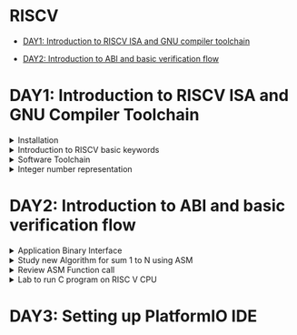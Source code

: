 # RISCV

- [DAY1: Introduction to RISCV ISA and GNU compiler toolchain](#DAY1--Introduction-to-RISCV-ISA-and-GNU-compiler-toolchain)
  
- [DAY2: Introduction to ABI and basic verification flow](#DAY2--Introduction-to-ABI-and-basic-verification-flow)

# DAY1: Introduction to RISCV ISA and GNU Compiler Toolchain
<details>
  <summary>Installation</summary>
  1. Ensure that your device has at least 100GB of free space on any drive.

2. Download the vsdsquadron VDI from the following link: [vsdsquadron.vdi](https://forgefunder.com/~kunal/vsdsquadron.vdi).

3. Download VirtualBox from the official website: [VirtualBox Downloads](https://www.virtualbox.org/wiki/Downloads).

4. Create a new virtual machine:
   - Type: LINUX
   - Version: Ubuntu 18.04 (64-bit)
   - Memory: 4096MB for base memory
   - Processors: 4

5. Create a virtual hard disk:
   - Choose "Use an existing virtual hard disk file."
   - Click on the folder icon to browse to the location of the downloaded VDI file on your Windows computer.

6. Finish the setup process.

7. Start the virtual machine by clicking on the start arrow.
<img width="682" src="https://github.com/Tanmay315/somaiya-riscv/blob/main/Screenshot%202023-12-30%20122419.png">
</details>
<details>
  <summary>
     Introduction to RISCV basic keywords
  </summary>


 Introduction 

  
In introduction we will see course overview of our course i.e.

Firstly, a C/C++/Java program can be converted to an assembly language in riscv architecture and then it is converted to a bit stems of zeros and once which is then given to the hardware to process the given program which can be seen in the image given below. 

<img width="682" src="https://github.com/Tanmay315/somaiya-riscv/blob/main/Screenshot%202024-01-03%20110512.png">

From apps to hardware:



As we have seen in the above section that how an C program is converted to assembly language and given to the hardware, now we will see this same thing with an example of an application software.

<img width="682" src="https://github.com/Tanmay315/somaiya-riscv/blob/main/Screenshot%202024-01-03%20111124.png">

 Description of course contents:

In this course we will see the whole riscv architecture and all the instructions which are included in this architecture.
1. Pseudo Instructions
2. Base  integer instructions(RV4I)
3. Multiply extension(RV64M)
4. Single and double precision floating point extension(RV64F and RV64D)
5. Application binary interface(ABI)
6. Memory allocation and stack pointer.



</details>

<details>
  <summary>
    Software Toolchain
  </summary>

  C program to compute sum from 1 to n:

```
#include <stdio.h>
int main()
{
int n=5, y=0, i;

for (i=0; i<=n; i++)
{
  y = y + i;
}
printf("Required sum is: ", y);
return 0;
}

```

On executing the above program we get our desired output.
<img width="682" src="https://github.com/Tanmay315/somaiya-riscv/blob/main/Screenshot%202024-01-03%20113314.png">



In the above case we have compiled the program using Windows compiler, now we will compile the above program using riscv compiler and see what we get as a result.To get the result of riscv compiler we will use the following instructions in the same order as given below in the terminal. 

1. riscv64-unknown-elf-gcc -o1 mabi=lp64 -march=rv64i -o sum1ton.o sum1ton.c
2. ls -ltr sum1ton.o
3. riscv64-unknown-elf-objdump -d sum1ton.o
4. riscv64-unknown-elf-objdump -d sum1ton.o | less
5. /main
6. Press n

<img width="682" src="https://github.com/Tanmay315/somaiya-riscv/blob/main/Screenshot%202024-01-03%20122247.png">


If we were try to figure out number of instructions, it turns out to be

(101b0 - 10184) / 4 = 15 instructions

For compilation of the program use the following command
```
     riscv64-unknown-elf-gcc -Ofast -mabi=lp64 -march=rv64i -o sum1ton.o sum1ton.c
```
To view the output use spike simulator as follows
```
spike pk <filename.o>
```
After compilation we get


<img width="682" src="https://github.com/Tanmay315/somaiya-riscv/blob/main/296809297-575e2af3-1589-4a36-b5f0-8703b5defdc7.png">

For debugging use the following command
```
spike -d pk <filename.o>
```
<img width="682" src="https://github.com/Tanmay315/somaiya-riscv/blob/main/294423706-056af35f-8823-46c1-90db-feee7e3b7fef.png">


</details>

<details>
  <summary>Integer number representation
</summary>

  64-bit Number System for Unsigned Numbers

While converting the Assembly language instructions to bid streams of zeros and ones if we encounter a human understandable number like a decimal value so it is also converted to 0/1 bit stream.

8 bit = Byte
4 Bytes = Word
2 Word or 8 Byte = Double word

Total Number of patterns that can be represented:
For 2 bit:
Total Patterns = 2*2
For 3 bit:
Total Patterns = 2*2*2

Following is the way to convert bit stream to decimal value:

<img width="682" src="https://github.com/Tanmay315/somaiya-riscv/blob/main/Screenshot%202024-01-03%20125647.png"> 


Following are some important points to be remembered:

<img width="682" src="https://github.com/Tanmay315/somaiya-riscv/blob/main/Screenshot%202024-01-03%20125826.png"> 

64-bit Number System for Signed Numbers:

When we have a negative number in signed numbers of 64 bit number system so for that we will use two's complement method to get the corresponding bitstream of zeros and ones.

To find the negative number: We do so through 2's complement method
- Find binary equivalent of given number
- Find 1's complement(invert individual bits)
- Then we add 1 to the LSB of the bit sequence to get result

<img width="482" src="https://th.bing.com/th?id=OIP.Tl9nfwRGllFo28mQzoYdGQAAAA&w=299&h=157&c=8&rs=1&qlt=90&o=6&pid=3.1&rm=2">  

Here are some important points that we need to remember before moving towards the labs,

<img src="https://github.com/Tanmay315/somaiya-riscv/blob/main/Screenshot%202024-01-03%20130614.png" width="682">

Lab for Signed and Unsigned Numbers:

Code to find the highest unsigned number in 64 bit:

```
#include<stdio.h>
#include<math.h>
int main(){
unsigned long long int max=(unsigned long long int)(pow(2,64)-1);
 printf(“Highest number represented by unsigned long long int is %llu\n”,max);
return 0;
}
```

Following is the output of the above program:

<img src="https://github.com/Tanmay315/somaiya-riscv/blob/main/Screenshot%202024-01-03%20132101.png" width="682">

</details>

# DAY2: Introduction to ABI and basic verification flow
<details>
  <summary>Application Binary Interface
</summary>


Introduction to ABI:

- ABI is an interface through which users can directly access the registers of the 
  riscv architecture registors through system golf.
- In Riscv architecture we have a total 32 registers.
- The weight of the register is defined by XLEN i.e.
  For RV32, XLEN is 32 bit
  For RV64, XLEN is 64 bit

Memory allocations for Double words:

Let's take XLEN as 64 bit as for RV64

<img width="682" src="https://github.com/Tanmay315/somaiya-riscv/blob/main/Screenshot%202024-01-03%20150724.png"> 

- RISCV belongs to “Little-endian” memory addressing system.
- Address of first double word is m[0]
Address of second double word is m[8]
Address of third double word is m[16]

Load,add and Store instructions with examples:

<img width="682" src="https://github.com/Tanmay315/somaiya-riscv/blob/main/Screenshot%202024-01-03%20152647.png"> 

- All the instructions in 64 bit or 32 bit RV are 32 bit that is all the instructions will have only 32 bit space.
- Command to load a double word stored at 16 to 23 memory location to x8 register is, ld x8,16(x23);
here ‘ld’ is load double word, ‘x8’ is destination register rd, 16 is the offset ‘imm’ and ‘x23’ is the source register rs1.


<img src="https://github.com/Tanmay315/somaiya-riscv/blob/main/Screenshot%202024-01-03%20153156.png" width="682"> 

 - Command to add the contents of two register and store it  to a third register is given as, add x8,x24,x8;
 where add is the addition of double word, x8 is the destination register rd, x24 is the source register rs 1 and x8 is the source register rs2.
<img src="https://github.com/Tanmay315/somaiya-riscv/blob/main/Screenshot%202024-01-03%20153622.png" width="682"> 


- Command to store the data of one register to another register is given as, sd x8, (x23);
Where sd is store doubleword, x8 is data register rs2,8 is offset ‘imm’ and x23 is the source register rs1.


<img src="https://github.com/Tanmay315/somaiya-riscv/blob/main/Screenshot%202024-01-03%20154001.png" width="682"> 

- Here in the above example load instruction is the ‘I type’ instruction, add instruction is the ‘R type’ instruction and Store instruction is the ‘S type’ instruction.
- All the registers present in the different instructions like rs1, rd, rs2 have only 5 bits to represent, so total number of registers equals to 2 to the power 5 which is nothing but 32 registers that that's why we have only 32 registers in riscv architecture.


<img src="https://github.com/Tanmay315/somaiya-riscv/blob/main/Screenshot%202024-01-03%20154600.png" width="682"> 

</details>

<details>
  <summary>Study new Algorithm for sum 1 to N using ASM</summary>

  Algorithm for C program of finding sum of 1 to N numbers using ASM woul be;

  <img width="684" src="https://github.com/Tanmay315/somaiya-riscv/blob/main/Screenshot%202024-01-04%20133809.png">
</details>

<details>
  <summary>Review ASM Function call</summary>
  
  Modified code for finding the Sum of 1 to 9 is as follows:

  ```
  #include <stdio.h>

  extern int load(int x, int y)

  int main(){
              int result = 0;
              int count = 9;
              result = load(0x0, count+1);
              printf("Sum of numbers 0 to %d is %d ", count, result);
  }
  ```

<img width="684" src="https://github.com/Tanmay315/somaiya-riscv/blob/main/Screenshot%202024-01-04%20142103.png">
</details>

<details>
  <summary>Lab to run C program on RISC V CPU</summary>
  
   - Here we will run the C program on RISC V CPU which is written in verilog.

  
  - For it we will convert the C program to a Hex format file and store it in memory.


 - Then that Hex format file is given to RISC V CPU.


 - And the CPU will display the sum of numbers from 1 to N.

  <img width="684" src="https://github.com/Tanmay315/somaiya-riscv/blob/main/Screenshot%202024-01-04%20155303.png">

  <img width="684" src="https://github.com/Tanmay315/somaiya-riscv/blob/main/Screenshot%202024-01-04%20155745.png">

  We start by implementing the following C and assembly code with risc-v compiler.

  We execute the code using RISC-V Spike simulator.

  For compilation we use the following command:
  ```
  riscv64-unknown-elf-gcc -o1 -mabi=lp64 -march=rv64i -o <filename.o> <filename.c> <assembly_filename.S>
  ```
To get output using RISC-V Spike Simulator, the command used is:

```
spike pk <filename.o>
```

```
#include <stdio.h>

extern int load(int x, int y)

int main(){
  int result = 0;
  int count = 9;
  result = load(0x0, count+1);
  printf("Sum of numbers 0 to %d is %d ", count, result);
}
```
```
.section .text
.global load
.type load, @function

load:
      add a4, a0, zero
      add a2, a0, a1
      add a3, a3, zero
loop: add a3, a3, a4
      adddi a3, a3, 1
      blt a3, a2, loop
      add a0, a4, zero
      ret
```

<img width="682"  src="https://github.com/Tanmay315/somaiya-riscv/blob/main/294405894-61b3ac31-1d2d-4b10-8cc4-ee1cc07995da.png">

<img width="682"  src="https://github.com/Tanmay315/somaiya-riscv/blob/main/294405894-61b3ac31-1d2d-4b10-8cc4-ee1cc07995da.png">
</details>

# DAY3: Setting up PlatformIO IDE



